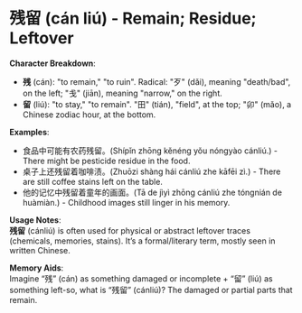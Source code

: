 # **残留 (cán liú) - Remain; Residue; Leftover**

**Character Breakdown**:  
- **残** (cán): "to remain," "to ruin". Radical: "歹" (dǎi), meaning "death/bad", on the left; "戋" (jiān), meaning "narrow," on the right.  
- **留** (liú): "to stay," "to remain". "田" (tián), "field", at the top; "卯" (mǎo), a Chinese zodiac hour, at the bottom.

**Examples**:  
- 食品中可能有农药残留。(Shípǐn zhōng kěnéng yǒu nóngyào cánliú.) - There might be pesticide residue in the food.  
- 桌子上还残留着咖啡渍。(Zhuōzi shàng hái cánliú zhe kāfēi zì.) - There are still coffee stains left on the table.  
- 他的记忆中残留着童年的画面。(Tā de jìyì zhōng cánliú zhe tóngnián de huàmiàn.) - Childhood images still linger in his memory.

**Usage Notes**:  
**残留** (cánliú) is often used for physical or abstract leftover traces (chemicals, memories, stains). It’s a formal/literary term, mostly seen in written Chinese.

**Memory Aids**:  
Imagine “残” (cán) as something damaged or incomplete + “留” (liú) as something left-so, what is “残留” (cánliú)? The damaged or partial parts that remain.